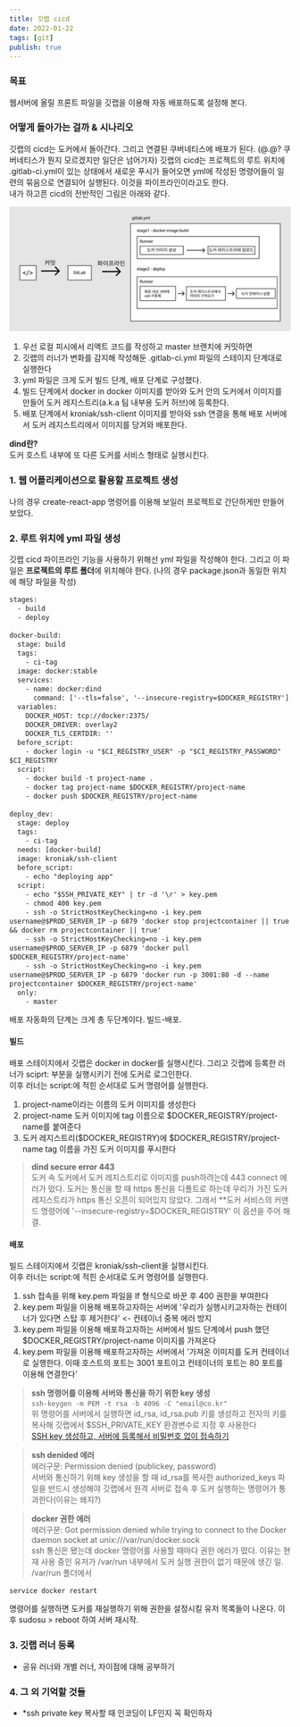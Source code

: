 ```yaml
---
title: 깃랩 cicd
date: 2022-01-22
tags: [git]
publish: true
---
```


### 목표

웹서버에 올릴 프론트 파일을 깃랩을 이용해 자동 배포하도록 설정해 본다.

### 어떻게 돌아가는 걸까 & 시나리오

깃랩의 cicd는 도커에서 돌아간다. 그리고 연결된 쿠버네티스에 배포가 된다. (@.@? 쿠버네티스가 뭔지 모르겠지만 일단은 넘어가자) 깃랩의 cicd는 프로젝트의 루트 위치에 .gitlab-ci.yml이 있는 상태에서 새로운 푸시가 들어오면 yml에 작성된 명령어들이 일련의 묶음으로 연결되어 실행된다. 이것을 파이프라인이라고도 한다.  
내가 하고픈 cicd의 전반적인 그림은 아래와 같다.

![](./gitlab_cicd_image1.jpg)

1. 우선 로컬 피시에서 리액트 코드를 작성하고 master 브랜치에 커밋하면
2. 깃랩의 러너가 변화를 감지해 작성해둔 .gitlab-ci.yml 파일의 스테이지 단계대로 실행한다
3. yml 파일은 크게 도커 빌드 단계, 배포 단계로 구성했다.
4. 빌드 단계에서 docker in docker 이미지를 받아와 도커 안의 도커에서 이미지를 만들어 도커 레지스트리(a.k.a 팀 내부용 도커 허브)에 등록한다.
5. 배포 단계에서 kroniak/ssh-client 이미지를 받아와 ssh 연결을 통해 배포 서버에서 도커 레지스트리에서 이미지를 당겨와 배포한다.

**dind란?**  
도커 호스트 내부에 또 다른 도커를 서비스 형태로 실행시킨다.

### 1. 웹 어플리케이션으로 활용할 프로젝트 생성

나의 경우 create-react-app 명령어를 이용해 보일러 프로젝트로 간단하게만 만들어보았다.

### 2. 루트 위치에 yml 파일 생성

깃랩 cicd 파이프라인 기능을 사용하기 위해선 yml 파일을 작성해야 한다. 그리고 이 파일은 **프로젝트의 루트 폴더**에 위치해야 한다. (나의 경우 package.json과 동일한 위치에 해당 파일을 작성)

```
stages:
  - build
  - deploy

docker-build:
  stage: build
  tags:
    - ci-tag
  image: docker:stable
  services:
    - name: docker:dind
      command: ['--tls=false', '--insecure-registry=$DOCKER_REGISTRY']
  variables:
    DOCKER_HOST: tcp://docker:2375/
    DOCKER_DRIVER: overlay2
    DOCKER_TLS_CERTDIR: ''
  before_script:
    - docker login -u "$CI_REGISTRY_USER" -p "$CI_REGISTRY_PASSWORD" $CI_REGISTRY
  script:
    - docker build -t project-name .
    - docker tag project-name $DOCKER_REGISTRY/project-name
    - docker push $DOCKER_REGISTRY/project-name

deploy_dev:
  stage: deploy
  tags:
    - ci-tag
  needs: [docker-build]
  image: kroniak/ssh-client
  before_script:
    - echo "deploying app"
  script:
    - echo "$SSH_PRIVATE_KEY" | tr -d '\r' > key.pem
    - chmod 400 key.pem
    - ssh -o StrictHostKeyChecking=no -i key.pem username@$PROD_SERVER_IP -p 6879 'docker stop projectcontainer || true && docker rm projectcontainer || true'
    - ssh -o StrictHostKeyChecking=no -i key.pem username@$PROD_SERVER_IP -p 6879 'docker pull $DOCKER_REGISTRY/project-name'
    - ssh -o StrictHostKeyChecking=no -i key.pem username@$PROD_SERVER_IP -p 6879 'docker run -p 3001:80 -d --name projectcontainer $DOCKER_REGISTRY/project-name'
  only:
    - master
```

배포 자동화의 단계는 크게 총 두단계이다. 빌드-배포.

#### 빌드

배포 스테이지에서 깃랩은 docker in docker를 실행시킨다. 그리고 깃랩에 등록한 러너가 sciprt: 부분을 실행시키기 전에 도커로 로그인한다.  
이후 러너는 script:에 적힌 순서대로 도커 명령어를 실행한다.

1. project-name이라는 이름의 도커 이미지를 생성한다
2. project-name 도커 이미지에 tag 이름으로 $DOCKER_REGISTRY/project-name를 붙여준다
3. 도커 레지스트리($DOCKER_REGISTRY)에 $DOCKER_REGISTRY/project-name tag 이름을 가진 도커 이미지를 푸시한다

> **dind secure error 443**  
> 도커 속 도커에서 도커 레지스트리로 이미지를 push하려는데 443 connect 에러가 떴다. 도커는 통신을 할 때 https 통신을 디폴트로 하는데 우리가 가진 도커 레지스트리가 https 통신 오픈이 되어있지 않았다. 그래서 \*\*도커 서비스의 커맨드 명령어에 '--insecure-registry=$DOCKER_REGISTRY' 이 옵션을 주어 해결.

#### 배포

빌드 스테이지에서 깃랩은 kroniak/ssh-client을 실행시킨다.  
이후 러너는 script:에 적힌 순서대로 도커 명령어를 실행한다.

1. ssh 접속을 위해 key.pem 파일을 lf 형식으로 바꾼 후 400 권한을 부여한다
2. key.pem 파일을 이용해 배포하고자하는 서버에 '우리가 실행시키고자하는 컨테이너가 있다면 스탑 후 제거한다' <- 컨테이너 중복 에러 방지
3. key.pem 파일을 이용해 배포하고자하는 서버에서 빌드 단계에서 push 했던 $DOCKER_REGISTRY/project-name 이미지를 가져온다
4. key.pem 파일을 이용해 배포하고자하는 서버에서 '가져온 이미지를 도커 컨테이너로 실행한다. 이때 호스트의 포트는 3001 포트이고 컨테이너의 포트는 80 포트를 이용해 연결한다'

> **ssh 명령어를 이용해 서버와 통신을 하기 위한 key 생성**  
> `ssh-keygen -m PEM -t rsa -b 4096 -C "email@co.kr"`  
> 위 명령어를 서버에서 실행하면 id_rsa, id_rsa.pub 키를 생성하고 전자의 키를 복사해 깃랩에서 $SSH_PRIVATE_KEY 환경변수로 지정 후 사용한다  
> [SSH key 생성하고, 서버에 등록해서 비밀번호 없이 접속하기](https://shanepark.tistory.com/195)

> **ssh denided 에러**  
> 에러구문: Permission denied (publickey, password)  
> 서버와 통신하기 위해 key 생성을 할 때 id_rsa를 복사한 authorized_keys 파일을 반드시 생성해야 깃랩에서 원격 서버로 접속 후 도커 실행하는 명령어가 통과한다(이유는 왜지?)

> **docker 권한 에러**  
> 에러구문: Got permission denied while trying to connect to the Docker daemon socket at unix:///var/run/docker.sock  
> ssh 통신은 됐는데 docker 명령어를 사용할 때마다 권한 에러가 떴다. 이유는 현재 사용 중인 유저가 /var/run 내부에서 도커 실행 권한이 없기 때문에 생긴 일. /var/run 폴더에서

```
service docker restart
```

명령어를 실행하면 도커를 재실행하기 위해 권한을 설정시킬 유저 목록들이 나온다. 이후 sudosu > reboot 하여 서버 재시작.

### 3. 깃랩 러너 등록

- 공유 러너와 개별 러너, 차이점에 대해 공부하기

### 4. 그 외 기억할 것들

- \*ssh private key 복사할 때 인코딩이 LF인지 꼭 확인하자

